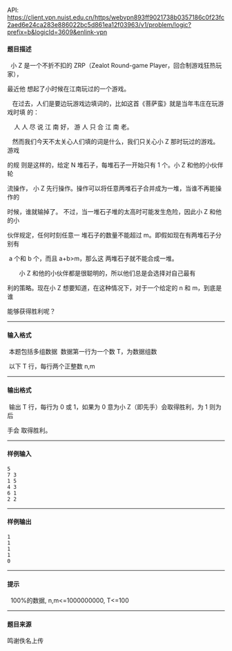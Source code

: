 API: https://client.vpn.nuist.edu.cn/https/webvpn893ff9021738b0357186c0f23fc2aed6e24ca283e886022bc5d861ea12f03963/v1/problem/logic?prefix=b&logicId=3609&enlink-vpn

#### 题目描述

  小 Z 是一个不折不扣的 ZRP（Zealot Round-game Player，回合制游戏狂热玩家），

最近他 想起了小时候在江南玩过的一个游戏。 

   在过去，人们是要边玩游戏边填词的，比如这首《菩萨蛮》就是当年韦庄在玩游戏时填 的：

    人 人 尽 说 江 南 好， 游 人 只 合 江 南 老。 

   然而我们今天不太关心人们填的词是什么，我们只关心小 Z 那时玩过的游戏。游戏

的规 则是这样的，给定 N 堆石子，每堆石子一开始只有 1 个。小 Z 和他的小伙伴轮

流操作， 小 Z 先行操作。操作可以将任意两堆石子合并成为一堆，当谁不再能操作的

时候，谁就输掉了。 不过，当一堆石子堆的太高时可能发生危险，因此小 Z 和他的小

伙伴规定，任何时刻任意一 堆石子的数量不能超过 m。即假如现在有两堆石子分别有

 a 个和 b 个，而且 a+b>m，那么这 两堆石子就不能合成一堆。 

       小 Z 和他的小伙伴都是很聪明的，所以他们总是会选择对自己最有

利的策略。现在小 Z 想要知道，在这种情况下，对于一个给定的 n 和 m，到底是谁

能够获得胜利呢？ 

---

#### 输入格式

 本题包括多组数据  数据第一行为一个数 T，为数据组数 

 以下 T 行，每行两个正整数 n,m 

---

#### 输出格式

 输出 T 行，每行为 0 或 1，如果为 0 意为小 Z（即先手）会取得胜利，为 1 则为后

手会 取得胜利。 

---

#### 样例输入
```
5 
7 3 
1 5
4 3
6 1
2 2
```

---

#### 样例输出
```
1
1
1
1
0
```

---

#### 提示

  100%的数据, n,m<=1000000000, T<=100 

---

#### 题目来源

鸣谢佚名上传